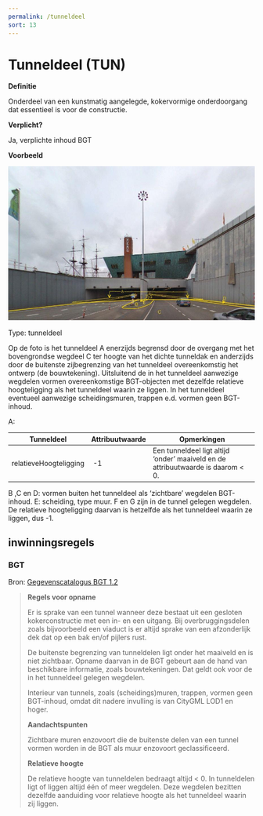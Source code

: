 ```yaml
---
permalink: /tunneldeel
sort: 13
---
```


Tunneldeel (TUN)
==========

**Definitie**

Onderdeel van een kunstmatig aangelegde, kokervormige onderdoorgang dat
essentieel is voor de constructie.

**Verplicht?** 

Ja, verplichte inhoud BGT

**Voorbeeld**

![Type: tunneldeel](media/4b436458d728a1832f3f02866884a927.jpg)

Type: tunneldeel

Op de foto is het tunneldeel A enerzijds begrensd door de overgang met het
bovengrondse wegdeel C ter hoogte van het dichte tunneldak en anderzijds door de
buitenste zijbegrenzing van het tunneldeel overeenkomstig het ontwerp (de
bouwtekening). Uitsluitend de in het tunneldeel aanwezige wegdelen vormen
overeenkomstige BGT-objecten met dezelfde relatieve hoogteligging als het
tunneldeel waarin ze liggen. In het tunneldeel eventueel aanwezige
scheidingsmuren, trappen e.d. vormen geen BGT-inhoud.

A:

| **Tunneldeel**         | **Attribuutwaarde** | **Opmerkingen**                                                                   |
|------------------------|---------------------|-----------------------------------------------------------------------------------|
| relatieveHoogteligging |  -1                 | Een tunneldeel ligt altijd ‘onder’ maaiveld en de attribuutwaarde is daarom \< 0. |

B ,C en D: vormen buiten het tunneldeel als ‘zichtbare’ wegdelen BGT-inhoud. E:
scheiding, type muur. F en G zijn in de tunnel gelegen wegdelen. De relatieve
hoogteligging daarvan is hetzelfde als het tunneldeel waarin ze liggen, dus -1.

inwinningsregels
----------------

### BGT

Bron: [Gegevenscatalogus BGT
1.2](https://docs.geostandaarden.nl/imgeo/catalogus/bgt/#objectafbakening-tunneldeel)

>   **Regels voor opname**
>   
>   Er is sprake van een tunnel wanneer deze bestaat uit een gesloten
>   kokerconstructie met een in- en een uitgang. Bij overbruggingsdelen zoals
>   bijvoorbeeld een viaduct is er altijd sprake van een afzonderlijk dek dat op
>   een bak en/of pijlers rust.
>   
>   De buitenste begrenzing van tunneldelen ligt onder het maaiveld en is niet
>   zichtbaar. Opname daarvan in de BGT gebeurt aan de hand van beschikbare
>   informatie, zoals bouwtekeningen. Dat geldt ook voor de in het tunneldeel
>   gelegen wegdelen.
>   
>   Interieur van tunnels, zoals (scheidings)muren, trappen, vormen geen
>   BGT-inhoud, omdat dit nadere invulling is van CityGML LOD1 en hoger.
>   
>   **Aandachtspunten**
>   
>   Zichtbare muren enzovoort die de buitenste delen van een tunnel vormen
>   worden in de BGT als muur enzovoort geclassificeerd.
>   
>   **Relatieve hoogte**
>   
>   De relatieve hoogte van tunneldelen bedraagt altijd \< 0. In tunneldelen
>   ligt of liggen altijd één of meer wegdelen. Deze wegdelen bezitten dezelfde
>   aanduiding voor relatieve hoogte als het tunneldeel waarin zij liggen.
